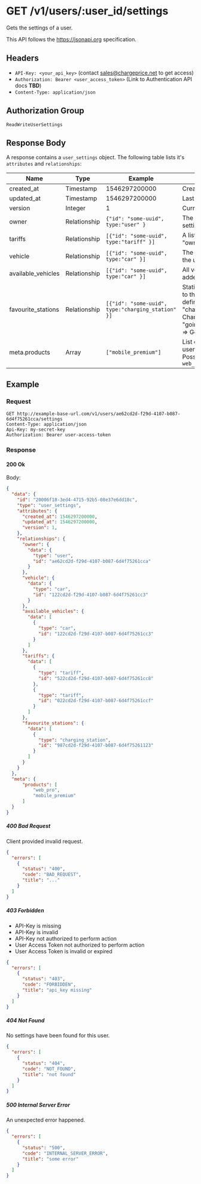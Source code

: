 # GET /v1/users/:user_id/settings

Gets the settings of a user.

This API follows the https://jsonapi.org specification.

## Headers

* `API-Key: <your_api_key>` (contact sales@chargeprice.net to get access)
* `Authorization: Bearer <user_access_token>` (Link to Authentication API docs **TBD**)
* `Content-Type: application/json`

## Authorization Group

`ReadWriteUserSettings`

## Response Body

A response contains a `user_settings` object.
The following table lists it's `attributes` and `relationships`:

| **Name**           | **Type**     | **Example**                                       | **Description**                                                                                                                                                                                                 |
|--------------------|--------------|---------------------------------------------------|-----------------------------------------------------------------------------------------------------------------------------------------------------------------------------------------------------------------|
| created_at         | Timestamp    | 1546297200000                                     | Creation time of the resource                                                                                                                                                                                   |
| updated_at         | Timestamp    | 1546297200000                                     | Last update of the resource                                                                                                                                                                                     |
| version            | Integer      | 1                                                 | Current lock version                                                                                                                                                                                            |
| owner              | Relationship | `{"id": "some-uuid", type:"user" }`               | The user that belongs to these settings                                                                                                                                                                         |
| tariffs            | Relationship | `[{"id": "some-uuid", type:"tariff" }]`           | A list of tariffs that the user "owns" or has subscribed to.                                                                                                                                                    |
| vehicle            | Relationship | `[{"id": "some-uuid", type:"car" }]`              | The current selected vehicle of the user                                                                                                                                                                        |
| available_vehicles | Relationship | `[{"id": "some-uuid", type:"car" }]`              | All vehicles that the user has added to their profile.                                                                                                                                                          |
| favourite_stations | Relationship | `[{"id": "some-uuid", type:"charging_station" }]` | Stations that the user has added to their favourites. The type defines the source of the station: "charging_station" => Chargeprice Station DB, "going_electric_charging_station" => Going Electric Station DB. |
| meta.products      | Array        | `["mobile_premium"]`                              | List of products available to the user.<br>Possible values: `mobile_premium`, `web_pro`                                                                                                                         |

## Example

### Request

```http
GET http://example-base-url.com/v1/users/ae62cd2d-f29d-4107-b087-6d4f75261cca/settings
Content-Type: application/json
Api-Key: my-secret-key
Authorization: Bearer user-access-token
```

### Response

#### 200 Ok

Body:
```json
{
  "data": {
    "id": "20006f18-3ed4-4715-92b5-08e37e6dd18c",
    "type": "user_settings",
    "attributes": {
      "created_at": 1546297200000,
      "updated_at": 1546297200000,
      "version": 1,
    },
    "relationships": {
      "owner": {
        "data": {
          "type": "user",
          "id": "ae62cd2d-f29d-4107-b087-6d4f75261cca"
        }
      },
      "vehicle": {
        "data": {
          "type": "car",
          "id": "122cd2d-f29d-4107-b087-6d4f75261cc3"
        }
      },
      "available_vehicles": {
        "data": [
          {
            "type": "car",
            "id": "122cd2d-f29d-4107-b087-6d4f75261cc3"
          }
        ]
      },
      "tariffs": {
        "data": [
          {
            "type": "tariff",
            "id": "522cd2d-f29d-4107-b087-6d4f75261cc8"
          },
          {
            "type": "tariff",
            "id": "022cd2d-f29d-4107-b087-6d4f75261ccf"
          }
        ]
      },
      "favourite_stations": {
        "data": [
          {
            "type": "charging_station",
            "id": "987cd2d-f29d-4107-b087-6d4f75261123"
          }
        ]
      }
    }
  },
  "meta": {
      "products": [
          "web_pro",
          "mobile_premium"
      ]
  }
}

```

##### 400 Bad Request

Client provided invalid request.

```json
{
  "errors": [
    {
      "status": "400",
      "code": "BAD_REQUEST",
      "title": "..."
    }
  ]
}
```

##### 403 Forbidden

* API-Key is missing
* API-Key is invalid
* API-Key not authorized to perform action
* User Access Token not authorized to perform action
* User Access Token is invalid or expired

```json
{
  "errors": [
    {
      "status": "403",
      "code": "FORBIDDEN",
      "title": "api_key missing"
    }
  ]
}
```

##### 404 Not Found

No settings have been found for this user.

```json
{
  "errors": [
    {
      "status": "404",
      "code": "NOT_FOUND",
      "title": "not found"
    }
  ]
}
```

##### 500 Internal Server Error

An unexpected error happened.

```json
{
  "errors": [
    {
      "status": "500",
      "code": "INTERNAL_SERVER_ERROR",
      "title": "some error"
    }
  ]
}
```